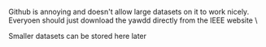 Github is annoying and doesn't allow large datasets on it to work nicely. Everyoen should just download the yawdd directly from the IEEE website \

Smaller datasets can be stored here later
